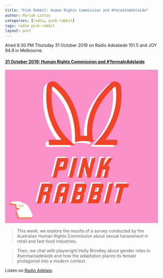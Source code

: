 ```yaml
---
title: "Pink Rabbit: Human Rights Commission and #YermaInAdelaide"
author: Mariah Lattas
categories: [radio, pink-rabbit]
tags: radio pink-rabbit
layout: post
---
```


Aired 6:30 PM Thursday 31 October 2019 on Radio Adealaide 101.5 and JOY 94.9 in Melbourne.

#### [31 October 2019: Human Rights Commission and #YermaInAdelaide](http://radioadelaide.org.au/program/pink-rabbit/2019-10-31)

![Pink Rabbit Cover Art](/assets/images/pink-rabbit.jpg)

> This week, we explore the results of a survey conducted by the Australian Human Rights Commission about sexual harassment in retail and fast food industries.

> Then, we chat with playwright Holly Brindley about gender roles in #yermainadelaide and how the adaptation places its female protagonist into a modern context.

Listen on [Radio Adelaie](http://radioadelaide.org.au/program/pink-rabbit/2019-10-31).